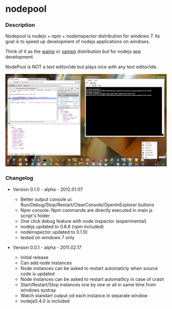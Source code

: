 nodepool
===

### Description


Nodepool is nodejs + npm + nodeinspector distribution for windows 7. Its goal is to speed up development of nodejs applications on windows.

Think of it as the [wamp](http://wampserver.com/en/) or [xampp](http://www.apachefriends.org/fr/xampp.html) distribution but for nodejs app development.

NodePool is NOT a text editor/ide but plays nice with any text editor/ide.


![Screenshot](./doc/screen01.png "Screenshot")




### Changelog

						
+ Version 0.1.0 - alpha - 2012.01.07
	+ Better output console ui: Run/Debug/Stop/Restart/ClearConsole/OpenInExplorer buttons
	+ Npm console: Npm commands are directly executed in main js script's folder
	+ One click debug feature with node inspector (experimental)
	+ nodejs updated to 0.6.6 (npm included)
	+ nodeinspector updated to 0.1.10
	+ tested on windows 7 only
	

+ Version 0.0.1 - alpha - 2011.02.17
	+ Initial release
	+ Can add node instances
	+ Node instances can be asked to restart automaticly when source code is updated
	+ Node instances can be asked to restart automatilcy in case of crash
	+ Start/Restart/Stop instances one by one or all in same time from windows systray
	+ Watch standart output od each instance in separate window
	+ nodejs0.4.0 is included
			